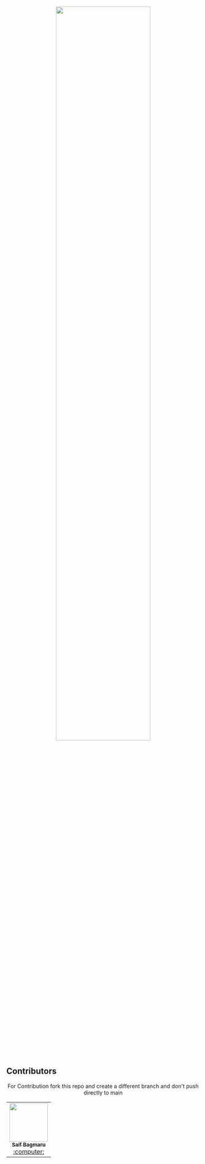 <br/>
<p align="center">
    <a href="https://hacktoberfest.com/">
        <img src="https://user-images.githubusercontent.com/39916680/193060738-1facbd63-c6a3-4f84-9473-f9d7b2ee7f8c.png" width="70%">
    </a>
</p>


## Contributors

<!-- ALL-CONTRIBUTORS-LIST:START - Do not remove or modify this section -->
<!-- prettier-ignore-start -->
<!-- markdownlint-disable -->

<p align="center"> For Contribution fork this repo and create a different branch and don't push directly to main </p>
<table>
<tr>
  
<td align="center"><a href="https://github.com/saifltr"><kbd><img src="https://avatars3.githubusercontent.com/saifltr?size=400" width="100px;" alt=""/></kbd><br /><sub><b>Saif Bagmaru</b></sub></a><br /><a href="https://linktr.ee/gantavyamalviya" title="Code"> :computer: </a> </td>

</table>
